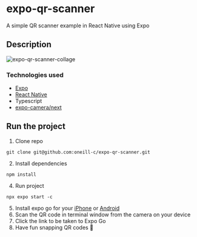 # expo-qr-scanner
A simple QR scanner example in React Native using Expo

## Description

![expo-qr-scanner-collage](https://github.com/oneill-c/expo-qr-scanner/assets/11299155/98d80d55-da88-46fa-8909-8714bff4541a)

### Technologies used
- [Expo](https://expo.dev/)
- [React Native](https://reactnative.dev/)
- Typescript
- [expo-camera/next](https://docs.expo.dev/versions/latest/sdk/camera-next/)

## Run the project
1. Clone repo
```
git clone git@github.com:oneill-c/expo-qr-scanner.git
```
2. Install dependencies
```
npm install
```
4. Run project
```
npx expo start -c
```
5. Install expo go for your [iPhone](https://apps.apple.com/us/app/expo-go/id982107779) or [Android](https://play.google.com/store/apps/details?id=host.exp.exponent&hl=en_US&gl=US&pli=1)
6. Scan the QR code in terminal window from the camera on your device
7. Click the link to be taken to Expo Go
8. Have fun snapping QR codes 📸
